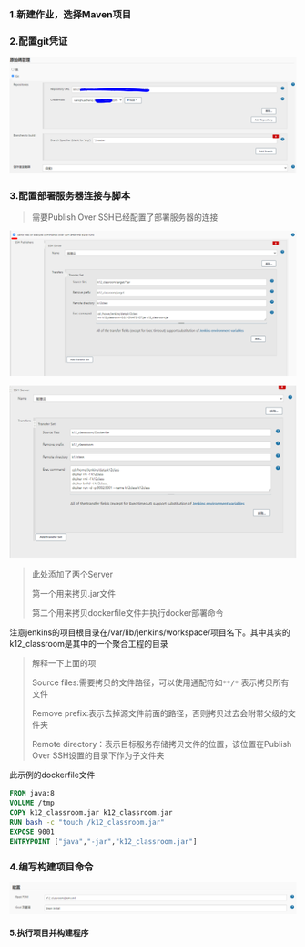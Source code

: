 ### 1.新建作业，选择Maven项目

### 2.配置git凭证

![image-20200922134103553](.\images\image-20200922134103553.png)

### 3.配置部署服务器连接与脚本

> 需要Publish Over SSH已经配置了部署服务器的连接

![image-20200922134303203](.\images\image-20200922134303203.png)

![image-20200922134341234](.\images\image-20200922134341234.png)

> 此处添加了两个Server
>
> 第一个用来拷贝.jar文件
>
> 第二个用来拷贝dockerfile文件并执行docker部署命令

注意jenkins的项目根目录在/var/lib/jenkins/workspace/项目名下。其中其实的k12_classroom是其中的一个聚合工程的目录

> 解释一下上面的项
>
> Source files:需要拷贝的文件路径，可以使用通配符如`**/*` 表示拷贝所有文件
>
> Remove prefix:表示去掉源文件前面的路径，否则拷贝过去会附带父级的文件夹
>
> Remote directory：表示目标服务存储拷贝文件的位置，该位置在Publish Over SSH设置的目录下作为子文件夹

此示例的dockerfile文件

```dockerfile
FROM java:8
VOLUME /tmp
COPY k12_classroom.jar k12_classroom.jar
RUN bash -c "touch /k12_classroom.jar"
EXPOSE 9001
ENTRYPOINT ["java","-jar","k12_classroom.jar"]
```

### 4.编写构建项目命令

![image-20200922135052664](.\images\image-20200922135052664.png)

#### 5.执行项目并构建程序